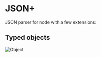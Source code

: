 # JSON+

JSON parser for node with a few extensions:

## Typed objects

![Object](/../master/docs/Object.svg)
